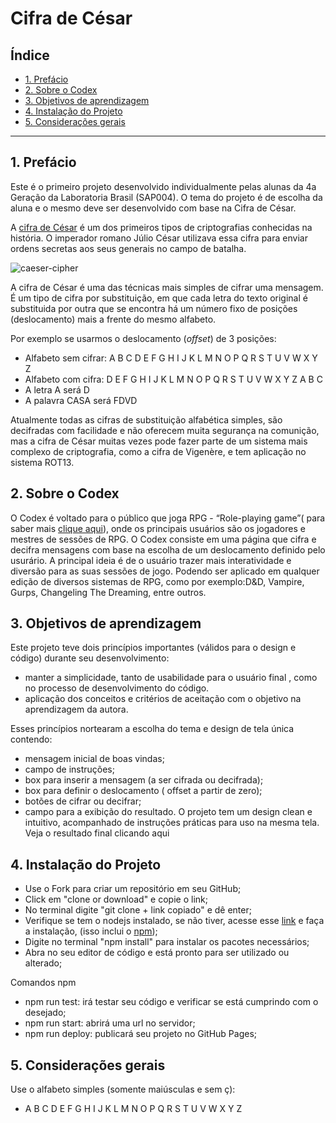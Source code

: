 # Cifra de César

## Índice

* [1. Prefácio](#1-prefácio)
* [2. Sobre o Codex](#2-sobre-o-codex)
* [3. Objetivos de aprendizagem](#3-objetivos-de-aprendizagem)
* [4. Instalação do Projeto](#4-instalação-do-projeto)
* [5. Considerações gerais](#5-considerações-gerais)


***

## 1. Prefácio
Este é o primeiro projeto desenvolvido individualmente pelas alunas da 4a Geração da Laboratoria Brasil (SAP004). 
O tema do projeto é de escolha da aluna  e o mesmo deve ser desenvolvido com  base na Cifra de César. 

A [cifra de César](https://pt.wikipedia.org/wiki/Cifra_de_C%C3%A9sar) é um dos primeiros
tipos de criptografias conhecidas na história. O imperador romano Júlio César
utilizava essa cifra para enviar ordens secretas aos seus generais no campo de
batalha.

![caeser-cipher](https://user-images.githubusercontent.com/11894994/60990999-07ffdb00-a320-11e9-87d0-b7c291bc4cd1.png)

A cifra de César é uma das técnicas mais simples de cifrar uma mensagem. É um
tipo de cifra por substituição, em que cada letra do texto original é
substituida por outra que se encontra há um número fixo de posições
(deslocamento) mais a frente do mesmo alfabeto.

Por exemplo se usarmos o deslocamento (_offset_) de 3 posições:

* Alfabeto sem cifrar: A B C D E F G H I J K L M N O P Q R S T U V W X Y Z
* Alfabeto com cifra:  D E F G H I J K L M N O P Q R S T U V W X Y Z A B C
* A letra A será D
* A palavra CASA será FDVD

Atualmente todas as cifras de substituição alfabética simples, são decifradas
com facilidade e não oferecem muita segurança na comunição, mas a cifra de César
muitas vezes pode fazer parte de um sistema mais complexo de criptografia, como
a cifra de Vigenère, e tem aplicação no sistema ROT13.

## 2. Sobre o Codex
O Codex é voltado para o público que joga RPG - “Role-playing game”( para saber mais [clique aqui](https://pt.wikipedia.org/wiki/Role-playing_game)), onde os principais usuários são os jogadores e mestres de sessões de RPG. 
O Codex consiste em uma página que cifra e decifra mensagens com base na escolha de um deslocamento definido pelo usurário. A principal ideia é de o usuário trazer mais interatividade e diversão para as suas  sessões de jogo. Podendo ser aplicado em qualquer edição de diversos sistemas de RPG, como por exemplo:D&D, Vampire, Gurps, Changeling The Dreaming, entre outros. 


## 3. Objetivos de aprendizagem

Este projeto teve dois princípios importantes (válidos para o design e código) durante seu desenvolvimento:
* manter a simplicidade, tanto de usabilidade para o usuário final , como no processo de desenvolvimento do código.
* aplicação dos conceitos e critérios de aceitação com o objetivo na aprendizagem da autora.

Esses princípios nortearam a escolha do tema e design de  tela única contendo:
* mensagem inicial de boas vindas;
* campo de instruções;
* box para inserir a mensagem (a ser cifrada ou decifrada);
* box para definir o deslocamento ( offset a partir de zero);
* botões de cifrar ou decifrar;
* campo para a exibição do resultado.
O projeto tem um design clean e intuitivo, acompanhado de instruções práticas para uso na mesma tela. 
Veja o resultado final clicando aqui

## 4. Instalação do Projeto

* Use o Fork para criar um repositório em seu GitHub;
* Click em "clone or download" e copie o link;
* No terminal digite "git clone + link copiado" e dê enter;
* Verifique se tem o nodejs instalado, se não tiver, acesse esse [link](https://nodejs.org/) e faça a instalação, (isso inclui o [npm](https://docs.npmjs.com/));
* Digite no terminal "npm install" para instalar os pacotes necessários;
* Abra no seu editor de código e está pronto para ser utilizado ou alterado;

Comandos npm
* npm run test: irá testar seu código e verificar se está cumprindo com o desejado;
* npm run start: abrirá uma url no servidor;
* npm run deploy: publicará seu projeto no GitHub Pages;



## 5. Considerações gerais

Use o alfabeto simples (somente maiúsculas e sem ç):

* A B C D E F G H I J K L M N O P Q R S T U V W X Y Z

